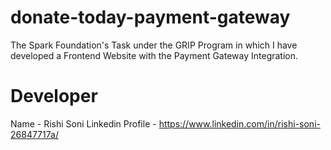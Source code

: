 # donate-today-payment-gateway
The Spark Foundation's Task under the GRIP Program in which I have developed a Frontend Website with the Payment Gateway Integration.

# Developer 
Name - Rishi Soni
Linkedin Profile - https://www.linkedin.com/in/rishi-soni-26847717a/
